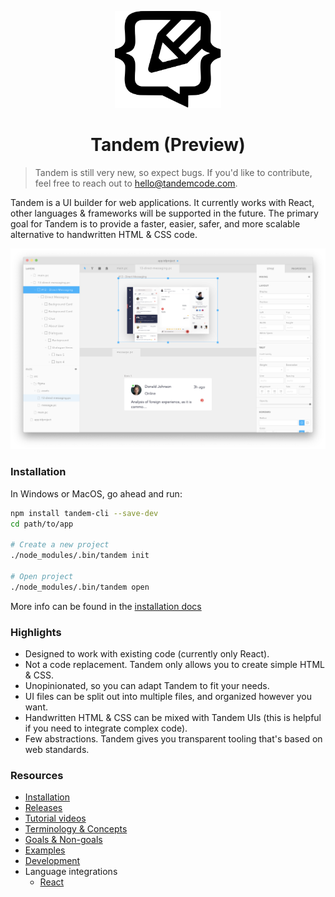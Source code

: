 <p align="center">
  <img src="assets/logo.svg" width="170px">
  <h1 align="center">Tandem (Preview)</h1>
</p>

> Tandem is still very new, so expect bugs. If you'd like to contribute, feel free to reach out to hello@tandemcode.com.

Tandem is a UI builder for web applications. It currently works with React, other languages & frameworks will be supported in the future. The primary goal for Tandem is to provide a faster, easier, safer, and more scalable alternative to handwritten HTML & CSS code.

![Split view](./assets/screenshots/v10.1.7.png)

### Installation

In Windows or MacOS, go ahead and run:

```bash
npm install tandem-cli --save-dev
cd path/to/app

# Create a new project
./node_modules/.bin/tandem init

# Open project
./node_modules/.bin/tandem open
```

More info can be found in the [installation docs](./docs/installation.md)

### Highlights

- Designed to work with existing code (currently only React).
- Not a code replacement. Tandem only allows you to create simple HTML & CSS.
- Unopinionated, so you can adapt Tandem to fit your needs.
- UI files can be split out into multiple files, and organized however you want.
- Handwritten HTML & CSS can be mixed with Tandem UIs (this is helpful if you need to integrate complex code).
- Few abstractions. Tandem gives you transparent tooling that's based on web standards.

### Resources

- [Installation](./docs/installation.md)
- [Releases](https://github.com/tandemcode/tandem/releases)
- [Tutorial videos](https://www.youtube.com/playlist?list=PLCNS_PVbhoSXOrjiJQP7ZjZJ4YHULnB2y)
- [Terminology & Concepts](./docs/concepts.md)
- [Goals & Non-goals](./docs/goals.md)
- [Examples](./examples)
- [Development](./docs/contributing/development.md)
- Language integrations
  - [React](./packages/paperclip-react-loader)
    <!--

### How does it work?

Tandem UI files (`.pc` which stands for [Paperclip](https://github.com/tandemcode/tandem/tree/master/packages/paperclip)) contain JSON data which describes basic HTML & CSS. For example, here's a simple UI:

<img width="503" alt="screenshot 2019-01-26 19 00 44" src="https://user-images.githubusercontent.com/757408/51795690-bd890880-219c-11e9-82a1-b40098731c6c.png">

The JSON representation of this ☝️is:

```javascript
{
  "id": "74a268f34",
  "name": "module",
  "version": "0.0.6",
  "children": [
    {

      "label": "Application",
      "is": "div",
      "style": {},
      "attributes": {},
      "id": "74a268f33",
      "name": "component",
      "children": [
        {
          "id": "74a268f318",
          "label": "counter button",
          "is": "div",
          "name": "element",
          "attributes": {},
          "style": {
            "display": "inline-block",
            "padding-left": "12px",
            "padding-top": "6px",
            "padding-right": "12px",
            "padding-bottom": "6px",
            "border-top-left-radius": "4pz",
            "border-top-right-radius": "4pz",
            "border-bottom-left-radius": "4pz",
            "border-bottom-right-radius": "4pz",
            "background-image": "linear-gradient(rgba(200, 200, 200, 1), rgba(200, 200, 200, 1))"
          },
          "children": [
            {
              "id": "74a268f316",
              "name": "text",
              "label": "label",
              "value": "Click me!",
              "style": {
                "font-family": "Helvetica"
              },
              "children": [],
              "metadata": {}
            }
          ],
          "metadata": {}
        },
        {
          "id": "74a268f321",
          "name": "text",
          "label": "click count info",
          "value": "Click count: 0",
          "style": {
            "font-family": "Helvetica",
            "display": "block"
          },
          "children": [],
          "metadata": {}
        }
      ],
      "metadata": {
        "bounds": {
          "left": 0,
          "top": 0,
          "right": 190,
          "bottom": 138
        }
      },
      "variant": {}
    }
  ],
  "metadata": {}
}
```

☝️HTML & CSS is defined in this JSON structure, and it doesn't really get much more complex. For this example if we want to add behavior, we can do that be attaching a controller to this component. Here's how you do that in the UI:

![controller](docs/assets/adding-controller.gif)

The code that goes into this controller might look something like this:

```typescript
import * as React from "react";

// The React compiler can generated TypeScript definition files from .pc files for safely
// integrating with UIs designed in Tandem.
import { BaseApplicationProps } from "./view.pc";

// Props are exported here
export type Props = {};

type State = {
  clickCount: number;
};

// This is factory for creating a controller. The Base variable is the UI designed in Tandem compiled down to React. The React class returned
// here adds behavior to the Base UI.
export default (Base: React.ComponentClass<BaseApplicationProps>) =>
  class ApplicationController extends React.PureComponent<Props, State> {
    state = {
      clickCount: 0
    };

    onCounterButtonClick = () => {
      this.setState({ clickCount: this.state.clickCount + 1 });
    };
    render() {
      // Render Base and add behavior. Behavior is added
      // by defining props that correspond with an element's label.
      // "Counter Button" for example takes "counterButtonProps".
      // "Click Count Into" for example takes "clickCountInfoProps".
      return (
        <Base
          counterButtonProps={{
            onClick: this.onCounterButtonClick
          }}
          clickCountInfoProps={{
            text: `Click count: ${this.state.clickCount}`
          }}
        />
      );
    }
  };
```

This code is specific to React & TypeScript (more documentation can be found in the [paperclip-react-compiler](./packages/paperclip-react-compiler) module), but Tandem is agnostic to the language or framework you use. UIs also don't contain information about the code they're integrating with, so you can re-use UIs for multiple language & framework targets.

☝️With this chunk of code, here's the behavior we get when the app is compiled:

![controller](https://user-images.githubusercontent.com/757408/51796101-a0a30400-21a1-11e9-835f-da25788c9861.gif) -->
